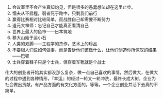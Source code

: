 1. 会议室里不会产生真知灼见，但是很多的愚蠢想法却在这里止步。
1. 懦夫从不启程，弱者死于路中，只剩我们前行
1. 赢得比赛相对比较简单，而战胜自己却需要不断努力
1. 道元大禅师：忘记自己才能真正看清自己
1. 世界上最大的鱼市——日本筑地
1. 移大山始于运小石
1. 人类的双脚——工程学的杰作，艺术上的珍品
1. 不要根人们说如何做事，而是告诉他们该做什么，让他们创造你所惊叹的结果——巴顿
1. 士兵穿着鞋子只是个士兵，但穿着军靴就是个战士

伟大的创业者开始其实都没那么复杂，做一点自己喜欢的事情，然后做大，在做大的过程中遇到各种情形，『幸运』的经过一轮又一轮冲洗，最终长成大树，企业为社会做出贡献，有产品方面的有文化方面的，等等。一个企业创业并活下去真的不简单。

